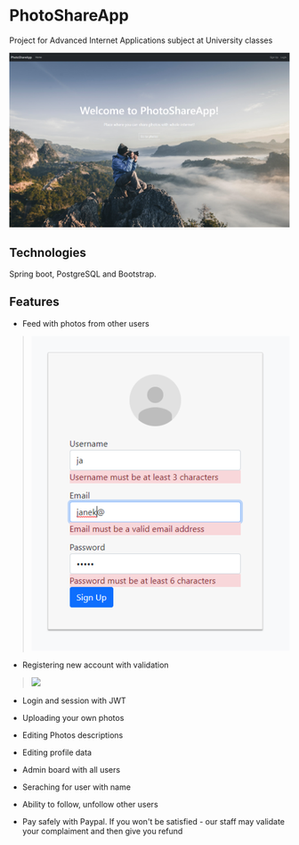 # PhotoShareApp

Project for Advanced Internet Applications subject at University classes

![](screenshots/main_page.png)

## Technologies
Spring boot, PostgreSQL and Bootstrap.

## Features
* Feed with photos from other users
> ![](screenshots/register.png)
* Registering new account with validation
> ![](screenshots/paypal.png)
* Login and session with JWT

* Uploading your own photos

* Editing Photos descriptions

* Editing profile data

* Admin board with all users

* Seraching for user with name

* Ability to follow, unfollow other users




* Pay safely with Paypal. If you won't be satisfied - our staff may validate your complaiment and then give you refund


